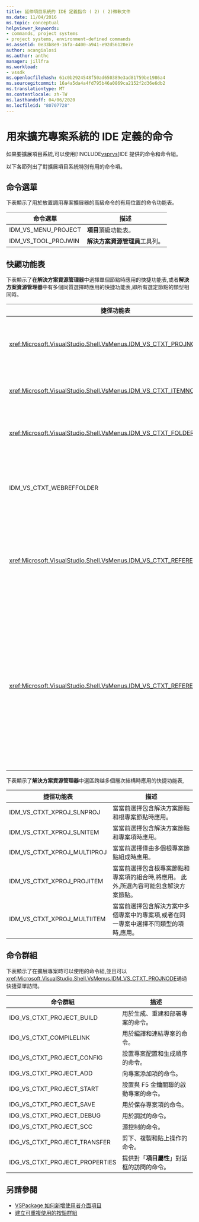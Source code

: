 ```yaml
---
title: 延伸項目系統的 IDE 定義指令 ( 2) ( 2)微軟文件
ms.date: 11/04/2016
ms.topic: conceptual
helpviewer_keywords:
- commands, project systems
- project systems, environment-defined commands
ms.assetid: 0e33b8e9-16fa-4400-a941-e92d56120e7e
author: acangialosi
ms.author: anthc
manager: jillfra
ms.workload:
- vssdk
ms.openlocfilehash: 61c0b2924548f50ad650389e3ad81759be1986a4
ms.sourcegitcommit: 16a4a5da4a4fd795b46a0869ca2152f2d36e6db2
ms.translationtype: MT
ms.contentlocale: zh-TW
ms.lasthandoff: 04/06/2020
ms.locfileid: "80707728"
---
```

# <a name="ide-defined-commands-for-extending-project-systems"></a>用來擴充專案系統的 IDE 定義的命令
如果要擴展項目系統,可以使用[!INCLUDE[vsprvs](../../code-quality/includes/vsprvs_md.md)]IDE 提供的命令和命令組。

 以下各節列出了對擴展項目系統特別有用的命令項。

## <a name="command-menus"></a>命令選單
 下表顯示了用於放置調用專案擴展器的高級命令的有用位置的命令功能表。

|命令選單|描述|
|------------------|-----------------|
|IDM_VS_MENU_PROJECT|**項目**頂級功能表。|
|IDM_VS_TOOL_PROJWIN|**解決方案資源管理員**工具列。|

## <a name="shortcut-menus"></a>快顯功能表
 下表顯示了**在解決方案資源管理器**中選擇單個節點時應用的快捷功能表,或者**解決方案資源管理器**中有多個同質選擇時應用的快捷功能表,即所有選定節點的類型相同時。

|捷徑功能表|描述|
|-------------------|-----------------|
|<xref:Microsoft.VisualStudio.Shell.VsMenus.IDM_VS_CTXT_PROJNODE>|在選擇專案節點時應用。|
|<xref:Microsoft.VisualStudio.Shell.VsMenus.IDM_VS_CTXT_ITEMNODE>|在選擇檔時應用。|
|<xref:Microsoft.VisualStudio.Shell.VsMenus.IDM_VS_CTXT_FOLDERNODE>|在選擇資料夾時應用。|
|IDM_VS_CTXT_WEBREFFOLDER|選擇 Web 參考資料夾時應用。|
|<xref:Microsoft.VisualStudio.Shell.VsMenus.IDM_VS_CTXT_REFERENCEROOT>|當選擇名為"引用"的引用根節點時應用。|
|<xref:Microsoft.VisualStudio.Shell.VsMenus.IDM_VS_CTXT_REFERENCE>|在選擇引用節點時應用;這些僅包括程式集、COM 和專案引用。 不包括 Web 引用。|

 下表顯示了**解決方案資源管理器**中選區跨越多個層次結構時應用的快捷功能表,

|捷徑功能表|描述|
|-------------------|-----------------|
|IDM_VS_CTXT_XPROJ_SLNPROJ|當當前選擇包含解決方案節點和根專案節點時應用。|
|IDM_VS_CTXT_XPROJ_SLNITEM|當當前選擇包含解決方案節點和專案項時應用。|
|IDM_VS_CTXT_XPROJ_MULTIPROJ|當當前選擇僅由多個根專案節點組成時應用。|
|IDM_VS_CTXT_XPROJ_PROJITEM|當當前選擇包含根專案節點和專案項的組合時,將應用。 此外,所選內容可能包含解決方案節點。|
|IDM_VS_CTXT_XPROJ_MULTIITEM|當當前選擇包含解決方案中多個專案中的專案項,或者在同一專案中選擇不同類型的項時,應用。|

## <a name="command-groups"></a>命令群組
 下表顯示了在擴展專案時可以使用的命令組,並且可以<xref:Microsoft.VisualStudio.Shell.VsMenus.IDM_VS_CTXT_PROJNODE>通過 快捷菜單訪問。

|命令群組|描述|
|-------------------|-----------------|
|IDG_VS_CTXT_PROJECT_BUILD|用於生成、重建和部署專案的命令。|
|IDG_VS_CTXT_COMPILELINK|用於編譯和連結專案的命令。|
|IDG_VS_CTXT_PROJECT_CONFIG|設置專案配置和生成順序的命令。|
|IDG_VS_CTXT_PROJECT_ADD|向專案添加項的命令。|
|IDG_VS_CTXT_PROJECT_START|設置與 F5 金鑰關聯的啟動專案的命令。|
|IDG_VS_CTXT_PROJECT_SAVE|用於保存專案項的命令。|
|IDG_VS_CTXT_PROJECT_DEBUG|用於調試的命令。|
|IDG_VS_CTXT_PROJECT_SCC|源控制的命令。|
|IDG_VS_CTXT_PROJECT_TRANSFER|剪下、複製和貼上操作的命令。|
|IDG_VS_CTXT_PROJECT_PROPERTIES|提供對「**項目屬性**」對話框的訪問的命令。|

## <a name="see-also"></a>另請參閱

- [VSPackage 如何新增使用者介面項目](../../extensibility/internals/how-vspackages-add-user-interface-elements.md)
- [建立可重複使用的按鈕群組](../../extensibility/creating-reusable-groups-of-buttons.md)
